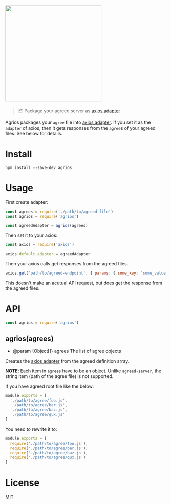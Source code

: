 # <img width="300" src="https://recruit-tech.github.io/agrios/media/agrios-logo.svg" />

> :package: Package your agreed server as [axios adapter][]

Agrios packages your `agree` file into [axios adapter][]. If you set it as the `adapter` of axios, then it gets responses from the `agree`s of your agreed files. See below for details.

# Install

    npm install --save-dev agrios

# Usage

First create adapter:

```js
const agrees = require('./path/to/agreed-file')
const agrios = require('agrios')

const agreedAdapter = agrios(agrees)
```

Then set it to your axios:

```js
const axios = require('axios')

axios.default.adapter = agreedAdapter
```

Then your axios calls get responses from the agreed files.

```js
axios.get('path/to/agreed-endpoint', { params: { some_key: 'some_value' } })
```

This doesn't make an acutual API request, but does get the response from the agreed files.

# API

```js
const agrios = require('agrios')
```

## agrios(agrees)

- @param {Object[]} agrees The list of agree objects

Creates the [axios adapter][] from the agreed definition array.

**NOTE**: Each item in `agrees` have to be an object. Unlike `agreed-server`, the string item (path of the agree file) is not supported.

If you have agreed root file like the below:

```js
module.exports = [
  './path/to/agree/foo.js',
  './path/to/agree/bar.js',
  './path/to/agree/baz.js',
  './path/to/agree/qux.js'
]
```

You need to rewrite it to:

```js
module.exports = [
  require('./path/to/agree/foo.js'),
  require('./path/to/agree/bar.js'),
  require('./path/to/agree/baz.js'),
  require('./path/to/agree/qux.js')
]
```

# License

MIT

[Axios adapter]: https://github.com/axios/axios/tree/master/lib/adapters
